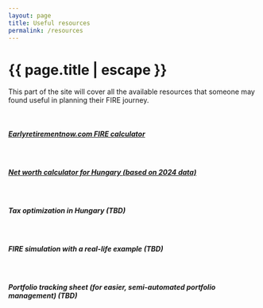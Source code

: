 ```yaml
---
layout: page
title: Useful resources
permalink: /resources
---
```


<h1 class="page-title">{{ page.title | escape }}</h1>
    
<div class="section">
    <div class="row">
          <div class="col s12">
<p>This part of the site will cover all the available resources that someone may found useful in planning their FIRE journey.</p>

<br/>
<h5><a href="https://docs.google.com/spreadsheets/d/1QGrMm6XSGWBVLI8I_DOAeJV5whoCnSdmaR8toQB2Jz8/copy?">Earlyretirementnow.com FIRE calculator</a></h5>
<br/>
<h5><a href="../net-worth">Net worth calculator for Hungary (based on 2024 data)</a></h5>
<br/>
<h5>Tax optimization in Hungary (TBD)</h5>
<br/>
<h5>FIRE simulation with a real-life example (TBD)</h5>
<br/>
<h5>Portfolio tracking sheet (for easier, semi-automated portfolio management) (TBD)</h5>
<br/>


